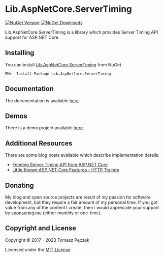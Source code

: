 # Lib.AspNetCore.ServerTiming
[![NuGet Version](https://img.shields.io/nuget/v/Lib.AspNetCore.ServerTiming?label=Lib.AspNetCore.ServerTiming&logo=nuget)](https://www.nuget.org/packages/Lib.AspNetCore.ServerTiming)
[![NuGet Downloads](https://img.shields.io/nuget/dt/Lib.AspNetCore.ServerTiming?label=⭳)](https://www.nuget.org/packages/Lib.AspNetCore.ServerTiming)

Lib.AspNetCore.ServerTiming is a library which provides Server Timing API support for ASP.NET Core.

## Installing

You can install [Lib.AspNetCore.ServerTiming](https://www.nuget.org/packages/Lib.AspNetCore.ServerTiming/) from NuGet.

```
PM>  Install-Package Lib.AspNetCore.ServerTiming
```

## Documentation

The documentation is available [here](https://tpeczek.github.io/Lib.AspNetCore.ServerTiming/).

## Demos

There is a demo project available [here](https://github.com/tpeczek/Lib.AspNetCore.ServerTiming/tree/main/Demo.AspNetCore.ServerTiming).

## Additional Resources

There are some blog posts available which describe implementation details:

- [Feeding Server Timing API from ASP.NET Core](https://www.tpeczek.com/2017/06/feeding-server-timing-api-from-aspnet.html)
- [Little Known ASP.NET Core Features - HTTP Trailers](https://www.tpeczek.com/2020/09/little-known-aspnet-core-features-http.html)

## Donating

My blog and open source projects are result of my passion for software development, but they require a fair amount of my personal time. If you got value from any of the content I create, then I would appreciate your support by [sponsoring me](https://github.com/sponsors/tpeczek) (either monthly or one-time).

## Copyright and License

Copyright © 2017 - 2023 Tomasz Pęczek

Licensed under the [MIT License](https://github.com/tpeczek/Lib.AspNetCore.ServerTiming/blob/master/LICENSE.md)
